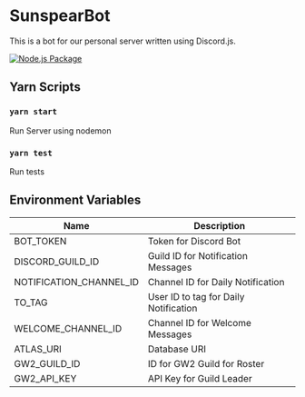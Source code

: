 # SunspearBot

This is a bot for our personal server written using Discord.js.

[![Node.js Package](https://github.com/johnscollins98/SunspearBot/actions/workflows/main.yml/badge.svg)](https://github.com/johnscollins98/SunspearBot/actions/workflows/main.yml)

## Yarn Scripts

### `yarn start`

Run Server using nodemon

### `yarn test`

Run tests

## Environment Variables

| Name                    | Description                           |
| ----------------------- | ------------------------------------- |
| BOT_TOKEN               | Token for Discord Bot                 |
| DISCORD_GUILD_ID        | Guild ID for Notification Messages    |
| NOTIFICATION_CHANNEL_ID | Channel ID for Daily Notification     |
| TO_TAG                  | User ID to tag for Daily Notification |
| WELCOME_CHANNEL_ID      | Channel ID for Welcome Messages       |
| ATLAS_URI               | Database URI                          |
| GW2_GUILD_ID            | ID for GW2 Guild for Roster           |
| GW2_API_KEY             | API Key for Guild Leader              |
